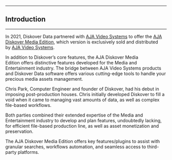 ___
## Introduction
___

In 2021, Diskover Data partnered with [AJA Video Systems](https://www.aja.com) to offer the [AJA Diskover Media Edition](https://www.aja.com/products/aja-diskover-media-edition), which version is exclusively sold and distributed by [AJA Video Systems](https://www.aja.com/). 

In addition to Diskover’s core features, the AJA Diskover Media Edition offers distinctive features developed for the Media and Entertainment industry. The bridge between AJA Video Systems products and Diskover Data software offers various cutting-edge tools to handle your precious media assets management.

Chris Park, Computer Engineer and founder of Diskover, had his debut in imposing post-production houses. Chris initially developed Diskover to fill a void when it came to managing vast amounts of data, as well as complex file-based workflows.

Both parties combined their extended expertise of the Media and Entertainment industry to develop and plan features, undoubtedly lacking, for efficient file-based production line, as well as asset monetization and preservation. 

The AJA Diskover Media Edition offers key features/plugins to assist with granular searches, workflows automation, and seamless access to third-party platforms. 
